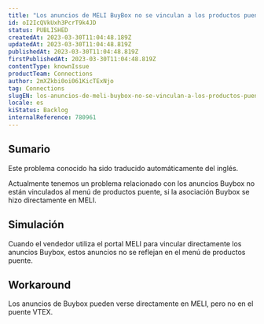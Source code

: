 ```yaml
---
title: "Los anuncios de MELI BuyBox no se vinculan a los productos puente"
id: oI2IcQVkUxh3PcrT9k4JD
status: PUBLISHED
createdAt: 2023-03-30T11:04:48.189Z
updatedAt: 2023-03-30T11:04:48.819Z
publishedAt: 2023-03-30T11:04:48.819Z
firstPublishedAt: 2023-03-30T11:04:48.819Z
contentType: knownIssue
productTeam: Connections
author: 2mXZkbi0oi061KicTExNjo
tag: Connections
slugEN: los-anuncios-de-meli-buybox-no-se-vinculan-a-los-productos-puente
locale: es
kiStatus: Backlog
internalReference: 780961
---
```


## Sumario

<div class="alert alert-info">
  <p>Este problema conocido ha sido traducido automáticamente del inglés.</p>
</div>



Actualmente tenemos un problema relacionado con los anuncios Buybox no están vinculados al menú de productos puente, si la asociación Buybox se hizo directamente en MELI.


##

## Simulación



Cuando el vendedor utiliza el portal MELI para vincular directamente los anuncios Buybox, estos anuncios no se reflejan en el menú de productos puente.



## Workaround



Los anuncios de Buybox pueden verse directamente en MELI, pero no en el puente VTEX.





